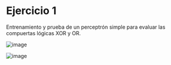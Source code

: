 # Ejercicio 1

Entrenamiento y prueba de un perceptrón simple para evaluar las compuertas lógicas XOR y OR.

![image](https://github.com/Jeflh/Sem-IA-2/assets/88942550/46650b73-4905-42de-8861-4ca54b05d100)

![image](https://github.com/Jeflh/Sem-IA-2/assets/88942550/342b4806-27ce-41ef-a934-cf4ebfa4e444)
